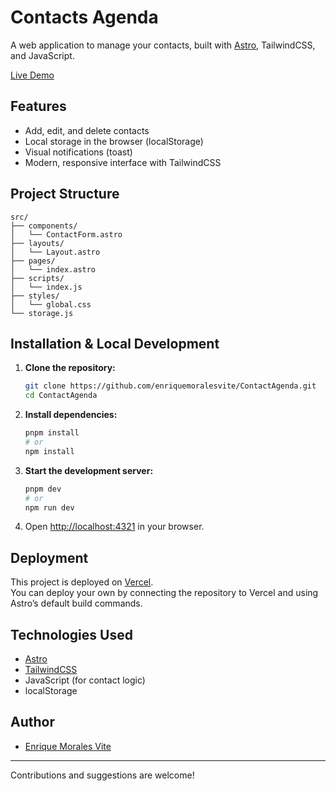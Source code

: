 # Contacts Agenda

A web application to manage your contacts, built with [Astro](https://astro.build/), TailwindCSS, and JavaScript.

[Live Demo](https://contacts-delta-gold.vercel.app/)

## Features

- Add, edit, and delete contacts
- Local storage in the browser (localStorage)
- Visual notifications (toast)
- Modern, responsive interface with TailwindCSS

## Project Structure

```
src/
├── components/
│   └── ContactForm.astro
├── layouts/
│   └── Layout.astro
├── pages/
│   └── index.astro
├── scripts/
│   └── index.js
├── styles/
│   └── global.css
└── storage.js
```

## Installation & Local Development

1. **Clone the repository:**
   ```bash
   git clone https://github.com/enriquemoralesvite/ContactAgenda.git
   cd ContactAgenda
   ```

2. **Install dependencies:**
   ```bash
   pnpm install
   # or
   npm install
   ```

3. **Start the development server:**
   ```bash
   pnpm dev
   # or
   npm run dev
   ```

4. Open [http://localhost:4321](http://localhost:4321) in your browser.

## Deployment

This project is deployed on [Vercel](https://vercel.com/).  
You can deploy your own by connecting the repository to Vercel and using Astro’s default build commands.

## Technologies Used

- [Astro](https://astro.build/)
- [TailwindCSS](https://tailwindcss.com/)
- JavaScript (for contact logic)
- localStorage

## Author

- [Enrique Morales Vite](https://github.com/enriquemoralesvite)

---

Contributions and suggestions are welcome!

